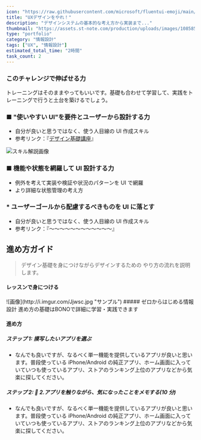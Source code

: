 ```yaml
---
icon: "https://raw.githubusercontent.com/microsoft/fluentui-emoji/main/assets/Slightly%20smiling%20face/3D/slightly_smiling_face_3d.png"
title: "UXデザインをやれ！"
description: "デザインシステムの基本的な考え方から実装まで..."
thumbnail: "https://assets.st-note.com/production/uploads/images/108585497/rectangle_large_type_2_e25111bbba69e541866bb37caf921ee0.png?width=1200"
type: "portfolio"
category: "情報設計"
tags: ["UX", "情報設計"]
estimated_total_time: "2時間"
task_count: 2
---
```


### このチャレンジで伸ばせる力

トレーニングはそのままやってもいいです。基礎も合わせて学習して、実践をトレーニングで行うと土台を築けるでしょう。

<div class="skill-group">

### ■ "使いやすい UI"を要件とユーザーから設計する力

- 自分が良いと思うではなく、使う人目線の UI 作成スキル
- 参考リンク：『[デザイン基礎講座](https://example.com)』

![スキル解説画像](http://i.imgur.com/Jjwsc.jpg "サンプル")

### ■ 機能や状態を網羅して UI 設計する力

- 例外を考えて実装や検証や状況のパターンを UI で網羅
- より詳細な状態管理の考え方

### \* ユーザーゴールから配慮するべきものを UI に落とす

- 自分が良いと思うではなく、使う人目線の UI 作成スキル
- 参考リンク：『〜〜〜〜〜〜〜〜〜〜〜〜』
</div>

## 進め方ガイド

> デザイン基礎を身につけながらデザインするための
> やり方の流れを説明します。

#### レッスンで身につける

<!-- 以下1つのグループとしてスタイルを定義したい-->

<div class="lesson">
![画像](http://i.imgur.com/Jjwsc.jpg "サンプル")
##### ゼロからはじめる情報設計
進め方の基礎はBONOで詳細に学習・実践できます
</div>

#### 進め方

<div class="step">

##### ステップ 1: 摸写したいアプリを選ぶ

- なんでも良いですが、なるべく単一機能を提供しているアプリが良いと思います。普段使っている iPhone/Android の純正アプリ、ホーム画面に入っていていつも使っているアプリ、ストアのランキング上位のアプリなどから気楽に探してください。

</div>

<div class="step">

##### ステップ 2: 📱 2.アプリを触りながら、気になったことをメモする(10 分)

- なんでも良いですが、なるべく単一機能を提供しているアプリが良いと思います。普段使っている iPhone/Android の純正アプリ、ホーム画面に入っていていつも使っているアプリ、ストアのランキング上位のアプリなどから気楽に探してください。

</div>
